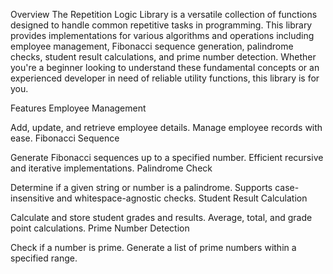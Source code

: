 Overview
The Repetition Logic Library is a versatile collection of functions designed to handle common repetitive tasks in programming. This library provides implementations for various algorithms and operations including employee management, Fibonacci sequence generation, palindrome checks, student result calculations, and prime number detection. Whether you're a beginner looking to understand these fundamental concepts or an experienced developer in need of reliable utility functions, this library is for you.

Features
Employee Management

Add, update, and retrieve employee details.
Manage employee records with ease.
Fibonacci Sequence

Generate Fibonacci sequences up to a specified number.
Efficient recursive and iterative implementations.
Palindrome Check

Determine if a given string or number is a palindrome.
Supports case-insensitive and whitespace-agnostic checks.
Student Result Calculation

Calculate and store student grades and results.
Average, total, and grade point calculations.
Prime Number Detection

Check if a number is prime.
Generate a list of prime numbers within a specified range.
